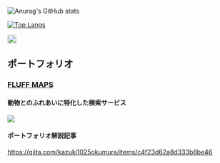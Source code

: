 ![Anurag's GitHub stats](https://github-readme-stats.vercel.app/api?username=kazuki1025okumura&count_private=true&theme=dracula)

[![Top Langs](https://github-readme-stats.vercel.app/api/top-langs/?username=kazuki1025okumura&layout=compact&theme=dracula)](https://github.com/anuraghazra/github-readme-stats)

<p align="left">
  <a href="http://twitter.com/kazuki_okumura">
    <img height="20" src="https://img.shields.io/twitter/follow/kazuki_okumura?label=Twitter&logo=twitter&style=flat" />
  </a>
 </p>
 

## ポートフォリオ

### [FLUFF MAPS](https://www.fluff-maps.com)
#### 動物とのふれあいに特化した検索サービス
<img src="https://i.gyazo.com/803bcad57d3cef6593d076da2dfe249c.jpg">

#### ポートフォリオ解説記事
https://qiita.com/kazuki1025okumura/items/c4f23d62a8d333b8be46
